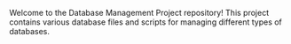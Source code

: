 Welcome to the Database Management Project repository! This project contains various database files and scripts for managing different types of databases.
